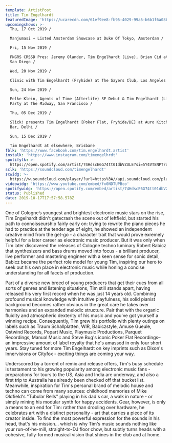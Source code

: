 ```yaml
---
template: ArtistPost
title: Tim Engelhardt
featuredImage: 'https://ucarecdn.com/61ef9ee8-fb95-4029-99a5-b6b1f6a08bbf/'
upcomingshows: >-
  Thu, 17 Oct 2019 /

  Manjumasi + Listed Amsterdam Showcase at Duke Of Tokyo, Amsterdam /

  Fri, 15 Nov 2019 /

  FNGRS CRSSD Pres: Jeremy Olander, Tim Engelhardt (Live), Brian Cid at Spin,
  San Diego /

  Wed, 20 Nov 2019 /

  Clinic with Tim Engelhardt (Fryhide) at The Sayers Club, Los Angeles /

  Sun, 24 Nov 2019 /

  Eelke Klein, Agents of Time (Afterlife) SF Debut & Tim Engelhardt (Live) Day
  Party at The Midway, San Francisco /

  Thu, 05 Dec 2019 /

  Slick! presents Tim Engelhardt [Poker Flat, Fryhide/DE] at Auro Kitchen and
  Bar, Delhi /

  Sun, 15 Dec 2019 /

  Tim Engelhardt at elsewhere, Brisbane
fblk: 'https://www.facebook.com/tim.engelhardt.artist'
instalk: 'https://www.instagram.com/timengelhrdt'
spotifylk: >-
  https://open.spotify.com/artist/74HdscE6G74tt01dbVZULE?si=5Y4VT8NPTrqx_MMLfUA0Zw
sclk: 'https://soundcloud.com/timengelhardt'
scwidg: >-
  https://w.soundcloud.com/player/?url=https%3A//api.soundcloud.com/playlists/882191314&color=%23ff5500&auto_play=false&hide_related=false&show_comments=true&show_user=true&show_reposts=false&show_teaser=true&visual=true
videowidg: 'https://www.youtube.com/embed/fx0NDTUPBco'
spotifywidg: 'https://open.spotify.com/embed/artist/74HdscE6G74tt01dbVZULE'
status: Published
date: 2019-10-17T17:57:58.578Z
---
```



One of Cologne’s youngest and brightest electronic music stars on the rise, Tim Engelhardt didn't gatecrash the scene out of leftfield, but started his path to connoisseurship fairly early on: trying to rewrite the piano pieces he had to practice at the tender age of eight, he showed an independent creative mind from the get-go - a character trait that would prove exremely helpful for a later career as electronic music producer. But it was only when Tim later discovered the releases of Cologne techno luminary Robert Babicz that synthesizers and bass drums moved into focus - a brilliant producer, live performer and mastering engineer with a keen sense for sonic detail, Babicz became the perfect role model for young Tim, inspiring our hero to seek out his own place in electronic music while honing a concise understanding for all facets of production.



Part of a diverse new breed of young producers that get their cues from all sorts of genres and listening situations, Tim still stands apart, having released his very first record when he was just 14 years old. Combining profound musical knowledge with intuitive playfulness, his solid pianist background becomes rather obvious in the great care he takes over harmonies and an expanded melodic structure. Pair that with the organic fluidity and atmospheric dexterity of his music and you've got yourself a winning recipe. Consequently, Tim grew his portfolio with plenty outings on labels such as Traum Schallplatten, WIR, Babiczstyle, Amuse Gueule, Ostwind Records, Popart Music, Playmusic Productions, Parquet Recordings, Manual Music and Steve Bug's iconic Poker Flat Recordings– an impressive amount of label royalty that he's amassed in only four short years. Stay tuned for more Tim Engelhardt on key imprints such as Dixon's Innervisions or Cityfox - exciting things are coming your way.



Underscored by a torrent of remix and release offers, Tim's busy schedule is testament to his growing popularity among electronic music fans - preparations for tours to the US, Asia and India are underway, and also a first trip to Australia has already been checked off that bucket list. Meanwhile, inspiration for Tim's personal brand of melodic house and techno can come from many sources: childhood memories of Mike Oldfield's "Tubular Bells" playing in his dad's car, a walk in nature - or simply mining his modular synth for happy accidents. Gear, however, is only a means to an end for Tim: rather than drooling over hardware, he celebrates art with a distinct personality - art that carries a piece of its creator inside. To find the most powerful expression for the sounds in his head, that's his mission... which is why Tim's music sounds nothing like your run-of-he-mill, straight-to-DJ floor chow, but subtly turns heads with a cohesive, fully-formed musical vision that shines in the club and at home.
